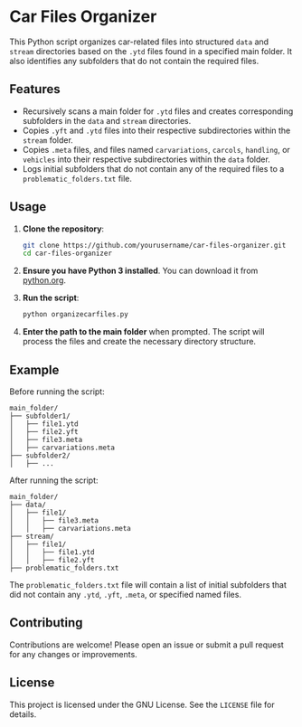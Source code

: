 
# Car Files Organizer

This Python script organizes car-related files into structured `data` and `stream` directories based on the `.ytd` files found in a specified main folder. It also identifies any subfolders that do not contain the required files.

## Features

- Recursively scans a main folder for `.ytd` files and creates corresponding subfolders in the `data` and `stream` directories.
- Copies `.yft` and `.ytd` files into their respective subdirectories within the `stream` folder.
- Copies `.meta` files, and files named `carvariations`, `carcols`, `handling`, or `vehicles` into their respective subdirectories within the `data` folder.
- Logs initial subfolders that do not contain any of the required files to a `problematic_folders.txt` file.

## Usage

1. **Clone the repository**:
   ```sh
   git clone https://github.com/yourusername/car-files-organizer.git
   cd car-files-organizer
   ```

2. **Ensure you have Python 3 installed**. You can download it from [python.org](https://www.python.org/).

3. **Run the script**:
   ```sh
   python organizecarfiles.py
   ```

4. **Enter the path to the main folder** when prompted. The script will process the files and create the necessary directory structure.

## Example

Before running the script:
```
main_folder/
├── subfolder1/
│   ├── file1.ytd
│   ├── file2.yft
│   ├── file3.meta
│   ├── carvariations.meta
├── subfolder2/
│   ├── ...
```

After running the script:
```
main_folder/
├── data/
│   ├── file1/
│   │   ├── file3.meta
│   │   ├── carvariations.meta
├── stream/
│   ├── file1/
│   │   ├── file1.ytd
│   │   ├── file2.yft
├── problematic_folders.txt
```

The `problematic_folders.txt` file will contain a list of initial subfolders that did not contain any `.ytd`, `.yft`, `.meta`, or specified named files.

## Contributing

Contributions are welcome! Please open an issue or submit a pull request for any changes or improvements.

## License

This project is licensed under the GNU License. See the `LICENSE` file for details.
